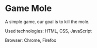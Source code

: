 # Game Mole

A simple game, our goal is to kill the mole.

Used technologies: HTML, CSS, JavaScript

Browser: Chrome, Firefox
